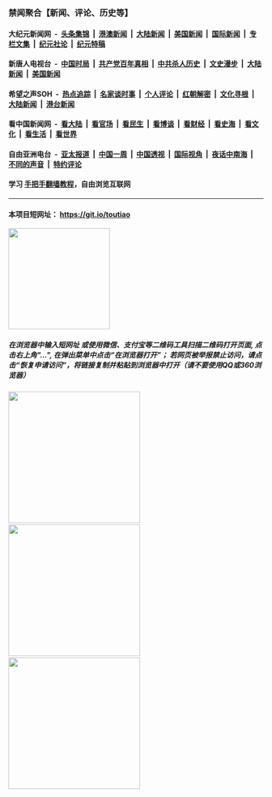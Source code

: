 ### 禁闻聚合【新闻、评论、历史等】

#### 大纪元新闻网 &nbsp;-&nbsp; [头条集锦](indexes/E头条集锦.md?t=03080831) &nbsp;|&nbsp; [港澳新闻](indexes/E港澳新闻.md?t=03080831)  &nbsp;|&nbsp; [大陆新闻](indexes/E大陆新闻.md?t=03080831) &nbsp;|&nbsp; [美国新闻](indexes/E美国新闻.md?t=03080831) &nbsp;|&nbsp; [国际新闻](indexes/E国际新闻.md?t=03080831) &nbsp;|&nbsp; [专栏文集](indexes/E专栏文集.md?t=03080831) &nbsp;|&nbsp; [纪元社论](indexes/E纪元社论.md?t=03080831) &nbsp;|&nbsp; [纪元特稿](indexes/E纪元特稿.md?t=03080831) 

#### 新唐人电视台 &nbsp;-&nbsp; [中国时局](indexes/N中国时局.md?t=03080831) &nbsp;|&nbsp; [共产党百年真相](indexes/N共产党百年真相.md?t=03080831) &nbsp;|&nbsp; [中共杀人历史](indexes/N中共杀人历史.md?t=03080831) &nbsp;|&nbsp; [文史漫步](indexes/N文史漫步.md?t=03080831) &nbsp;|&nbsp; [大陆新闻](indexes/N大陆新闻.md?t=03080831) &nbsp;|&nbsp; [美国新闻](indexes/N美国新闻.md?t=03080831)

#### 希望之声SOH &nbsp;-&nbsp; [热点追踪](indexes/H热点追踪.md?t=03080831) &nbsp;|&nbsp; [名家谈时事](indexes/H名家谈时事.md?t=03080831) &nbsp;|&nbsp; [个人评论](indexes/H个人评论.md?t=03080831)  &nbsp;|&nbsp; [红朝解密](indexes/H红朝解密.md?t=03080831) &nbsp;|&nbsp; [文化寻根](indexes/H文化寻根.md?t=03080831) &nbsp;|&nbsp; [大陆新闻](indexes/H大陆新闻.md?t=03080831) &nbsp;|&nbsp; [港台新闻](indexes/H港台新闻.md?t=03080831)

#### 看中国新闻网 &nbsp;-&nbsp; [看大陆](indexes/S看大陆.md?t=03080831) &nbsp;|&nbsp; [看官场](indexes/S看官场.md?t=03080831) &nbsp;|&nbsp; [看民生](indexes/S看民生.md?t=03080831)  &nbsp;|&nbsp; [看博谈](indexes/S看博谈.md?t=03080831) &nbsp;|&nbsp; [看财经](indexes/S看财经.md?t=03080831) &nbsp;|&nbsp; [看史海](indexes/S看史海.md?t=03080831) &nbsp;|&nbsp; [看文化](indexes/S看文化.md?t=03080831) &nbsp;|&nbsp; [看生活](indexes/S看生活.md?t=03080831) &nbsp;|&nbsp; [看世界](indexes/S看世界.md?t=03080831)

#### 自由亚洲电台 &nbsp;-&nbsp; [亚太报道](indexes/R亚太报道.md?t=03080831) &nbsp;|&nbsp; [中国一周](indexes/R中国一周.md?t=03080831) &nbsp;|&nbsp; [中国透视](indexes/R中国透视.md?t=03080831)  &nbsp;|&nbsp; [国际视角](indexes/R国际视角.md?t=03080831) &nbsp;|&nbsp; [夜话中南海](indexes/R夜话中南海.md?t=03080831) &nbsp;|&nbsp; [不同的声音](indexes/R不同的声音.md?t=03080831) &nbsp;|&nbsp; [特约评论](indexes/R特约评论.md?t=03080831)

#### 学习 [手把手翻墙教程](https://github.com/gfw-breaker/guides/wiki)，自由浏览互联网

----

#### 本项目短网址： https://git.io/toutiao
<img src="https://raw.githubusercontent.com/gfw-breaker/banned-news/master/scripts/img/qr.png" width="200px"/>  

##### 在浏览器中输入短网址 或使用微信、支付宝等二维码工具扫描二维码打开页面, 点击右上角"...", 在弹出菜单中点击“在浏览器打开”； 若网页被举报禁止访问，请点击“恢复申请访问”，将链接复制并粘贴到浏览器中打开（请不要使用QQ或360浏览器）

<img src="https://raw.githubusercontent.com/gfw-breaker/banned-news/master/scripts/img/1.png" width="260px"/> &nbsp; <img src="https://raw.githubusercontent.com/gfw-breaker/banned-news/master/scripts/img/2.png" width="260px"/> &nbsp; <img src="https://raw.githubusercontent.com/gfw-breaker/banned-news/master/scripts/img/3.png" width="260px"/>
